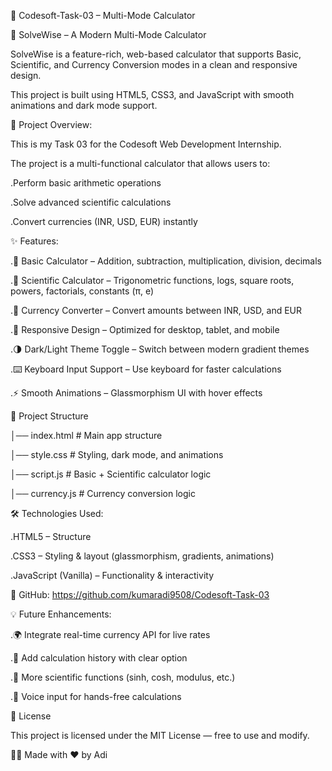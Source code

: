 🧮 Codesoft-Task-03 – Multi-Mode Calculator

📱 SolveWise – A Modern Multi-Mode Calculator

SolveWise is a feature-rich, web-based calculator that supports Basic, Scientific, and Currency Conversion modes in a clean and responsive design.

This project is built using HTML5, CSS3, and JavaScript with smooth animations and dark mode support.

📌 Project Overview:

This is my Task 03 for the Codesoft Web Development Internship.

The project is a multi-functional calculator that allows users to:

   .Perform basic arithmetic operations

   .Solve advanced scientific calculations

   .Convert currencies (INR, USD, EUR) instantly

✨ Features:

  .🧮 Basic Calculator – Addition, subtraction, multiplication, division, decimals

  .🔬 Scientific Calculator – Trigonometric functions, logs, square roots, powers, factorials, constants (π, e)
  
  .💱 Currency Converter – Convert amounts between INR, USD, and EUR
  
  .🎨 Responsive Design – Optimized for desktop, tablet, and mobile
  
  .🌗 Dark/Light Theme Toggle – Switch between modern gradient themes
  
  .⌨️ Keyboard Input Support – Use keyboard for faster calculations
  
  .⚡ Smooth Animations – Glassmorphism UI with hover effects

📂 Project Structure

│── index.html        # Main app structure

│── style.css         # Styling, dark mode, and animations

│── script.js         # Basic + Scientific calculator logic

│── currency.js       # Currency conversion logic



🛠 Technologies Used:

  .HTML5 – Structure

  .CSS3 – Styling & layout (glassmorphism, gradients, animations)

  .JavaScript (Vanilla) – Functionality & interactivity


🎯 GitHub: https://github.com/kumaradi9508/Codesoft-Task-03

💡 Future Enhancements:

   .🌍 Integrate real-time currency API for live rates

   .🧾 Add calculation history with clear option

   .🔬 More scientific functions (sinh, cosh, modulus, etc.)

   .🎤 Voice input for hands-free calculations

📜 License

This project is licensed under the MIT License — free to use and modify.

👨‍💻 Made with ❤️ by Adi
